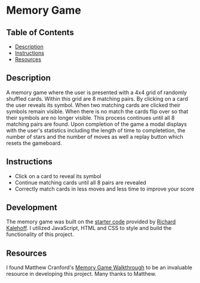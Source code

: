 # Memory Game

## Table of Contents
* [Description](##description)
* [Instructions](##instructions)
* [Resources](##resources)

## Description

A memory game where the user is presented with a 4x4 grid of randomly shuffled cards. Within this grid are 8 matching pairs. By clicking on a card the user reveals its symbol. When two matching cards are clicked their symbols remain visible. When there is no match the cards flip over so that their symbols are no longer visible. This process continues until all 8 matching pairs are found. Upon completion of the game a modal displays with the user's statistics including the length of time to completetion, the number of stars and the number of moves as well a replay button which resets the gameboard.

## Instructions

* Click on a card to reveal its symbol
* Continue matching cards until all 8 pairs are revealed
* Correctly match cards in less moves and less time to improve your score

## Development

The memory game was built on the [starter code](https://github.com/udacity/fend-project-memory-game) provided by [Richard Kalehoff](https://github.com/richardkalehoff). I utilized JavaScript, HTML and CSS to style and build the functionality of this project.

## Resources

I found Matthew Cranford's [Memory Game Walkthrough](https://matthewcranford.com/category/blog-posts/walkthrough/memory-game/) to be an invaluable resource in developing this project. Many thanks to Matthew.
